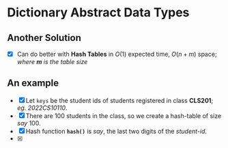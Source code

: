 # Dictionary Abstract Data Types

## Another Solution

- [x] Can do better with **Hash Tables** in $O(1)$ expected time, $O(n+m)$ space; 
_where **m** is the table size_


## An example

- [x] Let `keys` be the student ids of students registered in class **CLS201**; _eg. 2022CS10110_.
- [x] There are $100$ students in the class, so we create a hash-table of size _say_ 100.
- [x] Hash function **`hash()`** is _say_, the last two digits of the _student-id_.
- [x] 
